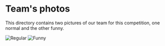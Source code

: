Team's photos
====

This directory contains two pictures of our team for this competition, one normal and the other funny.

![Regular](https://github.com/csvprobotica/RoSGhost/blob/main/t-photos/RoSGhost_Team-1.jpg)
![Funny](https://github.com/csvprobotica/RoSGhost/blob/main/t-photos/RoSGhost_Team-2.jpg)
